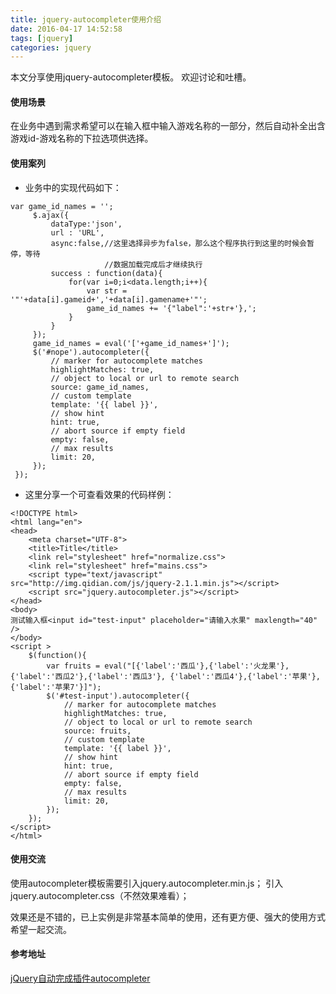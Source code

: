 ```yaml
---
title: jquery-autocompleter使用介绍
date: 2016-04-17 14:52:58
tags: [jquery]
categories: jquery
---
```

本文分享使用jquery-autocompleter模板。
欢迎讨论和吐槽。

#### 使用场景
在业务中遇到需求希望可以在输入框中输入游戏名称的一部分，然后自动补全出含游戏id-游戏名称的下拉选项供选择。

#### 使用案列
- 业务中的实现代码如下：
```$xslt
var game_id_names = '';
     $.ajax({
         dataType:'json',
         url : 'URL',
         async:false,//这里选择异步为false，那么这个程序执行到这里的时候会暂停，等待
                     //数据加载完成后才继续执行
         success : function(data){
             for(var i=0;i<data.length;i++){
                 var str = '"'+data[i].gameid+','+data[i].gamename+'"';
                 game_id_names += '{"label":'+str+'},';
             }
         }
     });
     game_id_names = eval('['+game_id_names+']');
     $('#nope').autocompleter({
         // marker for autocomplete matches
         highlightMatches: true,
         // object to local or url to remote search
         source: game_id_names,
         // custom template
         template: '{{ label }}',
         // show hint
         hint: true,
         // abort source if empty field
         empty: false,
         // max results
         limit: 20,
     });
 });
```
- 这里分享一个可查看效果的代码样例：
```
<!DOCTYPE html>
<html lang="en">
<head>
    <meta charset="UTF-8">
    <title>Title</title>
    <link rel="stylesheet" href="normalize.css">
    <link rel="stylesheet" href="mains.css">
    <script type="text/javascript" src="http://img.qidian.com/js/jquery-2.1.1.min.js"></script>
    <script src="jquery.autocompleter.js"></script>
</head>
<body>
测试输入框<input id="test-input" placeholder="请输入水果" maxlength="40" />
</body>
<script >
    $(function(){
        var fruits = eval("[{'label':'西瓜'},{'label':'火龙果'},{'label':'西瓜2'},{'label':'西瓜3'}, {'label':'西瓜4'},{'label':'苹果'},{'label':'苹果7'}]");
        $('#test-input').autocompleter({
            // marker for autocomplete matches
            highlightMatches: true,
            // object to local or url to remote search
            source: fruits,
            // custom template
            template: '{{ label }}',
            // show hint
            hint: true,
            // abort source if empty field
            empty: false,
            // max results
            limit: 20,
        });
    });
</script>
</html>
```


#### 使用交流
使用autocompleter模板需要引入jquery.autocompleter.min.js；
引入jquery.autocompleter.css（不然效果难看）；

效果还是不错的，已上实例是非常基本简单的使用，还有更方便、强大的使用方式希望一起交流。

#### 参考地址
[jQuery自动完成插件autocompleter](http://www.jq22.com/jquery-info438)
